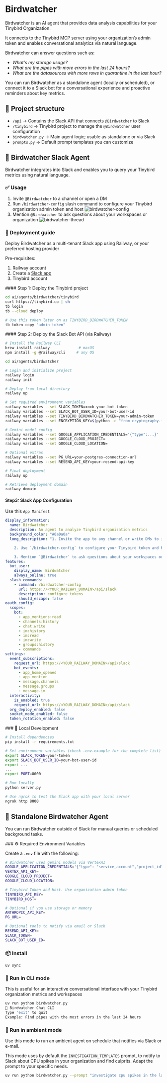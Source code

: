 # Birdwatcher

Birdwatcher is an AI agent that provides data analysis capabilities for your Tinybird Organization.

It connects to the [Tinybird MCP server](https://www.tinybird.co/docs/forward/work-with-data/mcp) using your organization’s admin token and enables conversational analytics via natural language.

Birdwatcher can answer questions such as:
- _What's my storage usage?_
- _What are the pipes with more errors in the last 24 hours?_
- _What are the datasources with more rows in quarantine in the last hour?_

You can run Birdwatcher as a standalone agent (locally or scheduled), or connect it to a Slack bot for a conversational experience and proactive reminders about key metrics.

## 📂 Project structure

- `/api` -> Contains the Slack API that connects `@Birdwatcher` to Slack
- `/tinybird` -> Tinybird project to manage the `@Birdwatcher` user configuration
- `birdwatcher.py` -> Main agent logic; usable as standalone or via Slack
- `prompts.py` -> Default prompt templates you can customize

## 💭 Birdwatcher Slack Agent

Birdwatcher integrates into Slack and enables you to query your Tinybird metrics using natural language.

### ✅ Usage

1. Invite `@Birdwatcher` to a channel or open a DM
2. Run `/birdwatcher-config` slash command to configure your Tinybird organization admin token and host
![birdwatcher-config](./birdwatcher-config.png)
3. Mention `@Birdwatcher` to ask questions about your workspaces or organization
![birdwatcher-thread](./birdwatcher-thread.png)



### 🚀 Deployment guide

Deploy Birdwatcher as a multi-tenant Slack app using Railway, or your preferred hosting provider

Pre-requisites:
1. Railway account
2. Create a [Slack app](https://api.slack.com/apps)
3. Tinybird account

#### Step 1: Deploy the Tinybird project

```bash
cd ai/agents/birdwatcher/tinybird
curl https://tinybird.co | sh
tb login
tb --cloud deploy

# Use this token later on as TINYBIRD_BIRDWATCHER_TOKEN
tb token copy "admin token"
```

#### Step 2: Deploy the Slack Bot API (via Railway)

```bash
# Install the Railway CLI
brew install railway             # macOS
npm install -g @railway/cli     # any OS

cd ai/agents/birdwatcher

# Login and initialize project
railway login
railway init

# Deploy from local directory
railway up

# Set required environment variables
railway variables --set SLACK_TOKEN=xoxb-your-bot-token
railway variables --set SLACK_BOT_USER_ID=your-bot-user-id
railway variables --set TINYBIRD_BIRDWATCHER_TOKEN=your-admin-token
railway variables --set ENCRYPTION_KEY=$(python -c "from cryptography.fernet import Fernet; print(Fernet.generate_key().decode())")

# Gemini model config
railway variables --set GOOGLE_APPLICATION_CREDENTIALS='{"type":...}'  # Full JSON
railway variables --set GOOGLE_CLOUD_PROJECT=
railway variables --set GOOGLE_CLOUD_LOCATION=

# Optional extras
railway variables --set PG_URL=your-postgres-connection-url
railway variables --set RESEND_API_KEY=your-resend-api-key

# Final deployment
railway up

# Retrieve deployment domain
railway domain
```

#### Step3: Slack App Configuration

Use this `App Manifest`

```yaml
display_information:
  name: Birdwatcher
  description: An agent to analyze Tinybird organization metrics
  background_color: "#0a0a0a"
  long_description: "1. Invite the app to any channel or write DMs to it\r

    2. Use `/birdwatcher-config` to configure your Tinybird token and host\r

    3. Mention `@Birdwatcher` to ask questions about your workspaces or organization"
features:
  bot_user:
    display_name: Birdwatcher
    always_online: true
  slash_commands:
    - command: /birdwatcher-config
      url: https://<YOUR_RAILWAY_DOMAIN>/api/slack
      description: configure tokens
      should_escape: false
oauth_config:
  scopes:
    bot:
      - app_mentions:read
      - channels:history
      - chat:write
      - im:history
      - im:read
      - im:write
      - groups:history
      - commands
settings:
  event_subscriptions:
    request_url: https://<YOUR_RAILWAY_DOMAIN>/api/slack
    bot_events:
      - app_home_opened
      - app_mention
      - message.channels
      - message.groups
      - message.im
  interactivity:
    is_enabled: true
    request_url: https://<YOUR_RAILWAY_DOMAIN>/api/slack
  org_deploy_enabled: false
  socket_mode_enabled: false
  token_rotation_enabled: false
```

### 🧪 Local Development

```bash
# Install dependencies
pip install -r requirements.txt

# Set environment variables (check .env.example for the complete list)
export SLACK_TOKEN=your-token
export SLACK_BOT_USER_ID=your-bot-user-id
export ...
...
export PORT=8000

# Run locally
python server.py

# Use ngrok to test the Slack app with your local server
ngrok http 8000
```

## 🔁 Standalone Birdwatcher Agent

You can run Birdwatcher outside of Slack for manual queries or scheduled background tasks.

### ⚙️ Required Environment Variables

Create a `.env` file with the following:

```bash
# Birdwatcher uses gemini models via VertexAI
GOOGLE_APPLICATION_CREDENTIALS='{"type": "service_account","project_id": ...}'
VERTEX_API_KEY=
GOOGLE_CLOUD_PROJECT=
GOOGLE_CLOUD_LOCATION=

# Tinybird Token and Host. Use organization admin token
TINYBIRD_API_KEY=
TINYBIRD_HOST=

# Optional if you use storage or memory
ANTHROPIC_API_KEY=
PG_URL=

# Optional tools to notify via email or Slack
RESEND_API_KEY=
SLACK_TOKEN=
SLACK_BOT_USER_ID=
```

### 📦 Install

```bash
uv sync
```

### 💬 Run in CLI mode

This is useful for an interactive conversational interface with your Tinybird organization metrics and workspaces

```sh
uv run python birdwatcher.py
🤖 Birdwatcher Chat CLI
Type 'exit' to quit
Example: Find pipes with the most errors in the last 24 hours
```

### 🔁 Run in ambient mode

Use this mode to run an ambient agent on schedule that notifies via Slack or e-mail.

This mode uses by default the `INVESTIGATION_TEMPLATES` prompt, to notify to Slack about CPU spikes in your organization and find culprits. Adapt the prompt to your specific needs.

```sh
uv run python birdwatcher.py --prompt "investigate cpu spikes in the last day and notify to #tmp-birdwatcher Slack channel"
```
